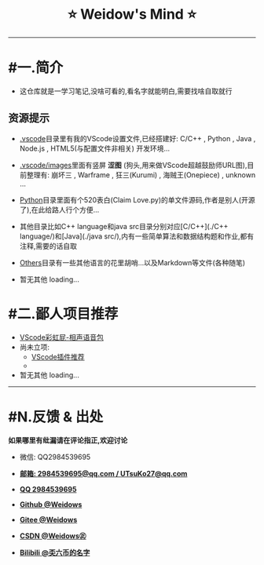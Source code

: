 <!--
 *                        _oo0oo_
 *                       o8888888o
 *                       88" . "88
 *                       (| -_- |)
 *                       0\  =  /0
 *                     ___/`---'\___
 *                   .' \\|     |// '.
 *                  / \\|||  :  |||// \
 *                 / _||||| -:- |||||- \
 *                |   | \\\  - /// |   |
 *                | \_|  ''\---/''  |_/ |
 *                \  .-\__  '-'  ___/-. /
 *              ___'. .'  /--.--\  `. .'___
 *           ."" '<  `.___\_<|>_/___.' >' "".
 *          | | :  `- \`.;`\ _ /`;.`/ - ` : | |
 *          \  \ `_.   \_ __\ /__ _/   .-` /  /
 *      =====`-.____`.___ \_____/___.-`___.-'=====
 *                        `=---='
 * 
 * 
 *      ~~~~~~~~~~~~~~~~~~~~~~~~~~~~~~~~~~~~~~~~~~~
 * 
 *            佛祖保佑       永不宕机     永无BUG
 * 
 *        佛曰:  
 *                写字楼里写字间，写字间里程序员；  
 *                程序人员写程序，又拿程序换酒钱。  
 *                酒醒只在网上坐，酒醉还来网下眠；  
 *                酒醉酒醒日复日，网上网下年复年。  
 *                但愿老死电脑间，不愿鞠躬老板前；  
 *                奔驰宝马贵者趣，公交自行程序员。  
 *                别人笑我忒疯癫，我笑自己命太贱；  
 *                不见满街漂亮妹，哪个归得程序员？
 * 
 * @Author: Weidows
 * @Date: 2020-06-06 23:12:42
 * @LastEditors: Weidows
 * @LastEditTime: 2020-07-14 12:00:35
 * @FilePath: \Weidows\README.md
 -->

<h1 align="center">
⭐️ Weidow's Mind ⭐️
</h1>

---
# #一.简介
* 这仓库就是一学习笔记,没啥可看的,看名字就能明白,需要找啥自取就行
## 资源提示 

* [.vscode](./.vscode/)目录里有我的VScode设置文件,已经搭建好:
C/C++ , Python , Java , Node.js , HTML5(与配置文件非相关) 开发环境...

* [.vscode/images](./.vscode/images/)里面有竖屏 **涩图** (狗头,用来做VScode超越鼓励师URL图),目前整理有:
崩坏三 , Warframe , 狂三(Kurumi) , 海贼王(Onepiece) , unknown ...

* [Python](./Python/)目录里面有个520表白(Claim Love.py)的单文件源码,作者是别人(开源了),在此给路人行个方便...

* 其他目录比如C++ language和java src目录分别对应[C/C++](./C++ language/)和[Java](./java src/),内有一些简单算法和数据结构题和作业,都有注释,需要的话自取

* [Others](./Others/)目录有一些其他语言的花里胡哨...以及Markdown等文件(各种随笔)

* 暂无其他  loading...


# #二.鄙人项目推荐
* [VScode彩虹屁-相声语音包](https://github.com/2984539695/Crosstalk-rainbow-fart)
* 尚未立项:
  * [VScode插件推荐](./Others/Vscode.md)
  * 
* 暂无其他  loading...

---
# #N.反馈 & 出处
**如果哪里有纰漏请在评论指正,欢迎讨论**

* 微信:     QQ2984539695

* [**邮箱:  2984539695@qq.com / UTsuKo27@qq.com**](mail.qq.com)

* [**QQ  2984539695**](https://qm.qq.com/cgi-bin/qm/qr?k=3ycBtwX25IMFisvKoD8NIyNBMofXBFFu&noverify=0)

* [**Github @Weidows**](https://github.com/2984539695)

* [**Gitee  @Weidows**](https://gitee.com/Weidows2984539695) 

* [**CSDN  @Weidows㊣**](https://me.csdn.net/qq_39823295)

* [**Bilibili  @奀六币的名字**](https://space.bilibili.com/38283369)
